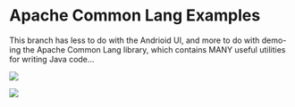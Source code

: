 Apache Common Lang Examples
=========================== 

This branch has less to do with the Andrioid UI, and more to do with demo-ing the Apache Common Lang library, which contains MANY useful utilities for writing Java code... 

[![](http://farm6.static.flickr.com/5315/5906033179_0fe4236a8e.jpg)](http://farm6.static.flickr.com/5315/5906033179_0fe4236a8e.jpg)

[![](http://farm6.static.flickr.com/5151/5906031127_9f6016ab5d.jpg)](http://farm6.static.flickr.com/5151/5906031127_9f6016ab5d.jpg)